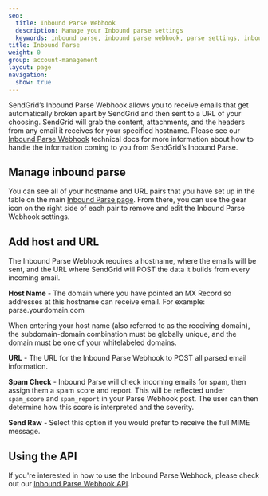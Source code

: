 ```yaml
---
seo:
  title: Inbound Parse Webhook
  description: Manage your Inbound parse settings
  keywords: inbound parse, inbound parse webhook, parse settings, inbound parse settings
title: Inbound Parse
weight: 0
group: account-management
layout: page
navigation:
  show: true
---
```


SendGrid’s Inbound Parse Webhook allows you to receive emails that get automatically broken apart by SendGrid and then sent to a URL of your choosing. SendGrid will grab the content, attachments, and the headers from any email it receives for your specified hostname. Please see our [Inbound Parse Webhook]({{root_url}}/Classroom/Basics/Inbound_Parse_Webhook/setting_up_the_inbound_parse_webhook/) technical docs for more information about how to handle the information coming to you from SendGrid’s Inbound Parse.

## 	Manage inbound parse
 	
You can see all of your hostname and URL pairs that you have set up in the table on the main [Inbound Parse page](https://app.sendgrid.com/settings/parse). From there, you can use the gear icon on the right side of each pair to remove and edit the Inbound Parse Webhook settings.

## 	Add host and URL
 	
The Inbound Parse Webhook requires a hostname, where the emails will be sent, and the URL where SendGrid will POST the data it builds from every incoming email.

**Host Name** - The domain where you have pointed an MX Record so addresses at this hostname can receive email. For example: parse.yourdomain.com

When entering your host name (also referred to as the receiving domain), the subdomain-domain combination must be globally unique, and the domain must be one of your whitelabeled domains.

**URL** - The URL for the Inbound Parse Webhook to POST all parsed email information.

**Spam Check** - Inbound Parse will check incoming emails for spam, then assign them a spam score and report. This will be reflected under `spam_score` and `spam_report` in your Parse Webhook post. The user can then determine how this score is interpreted and the severity.

**Send Raw** - Select this option if you would prefer to receive the full MIME message.

## 	Using the API
 	
If you're interested in how to use the Inbound Parse Webhook, please check out our [Inbound Parse Webhook API]({{root_url}}/API_Reference/Web_API_v3/Webhooks/parse/).
